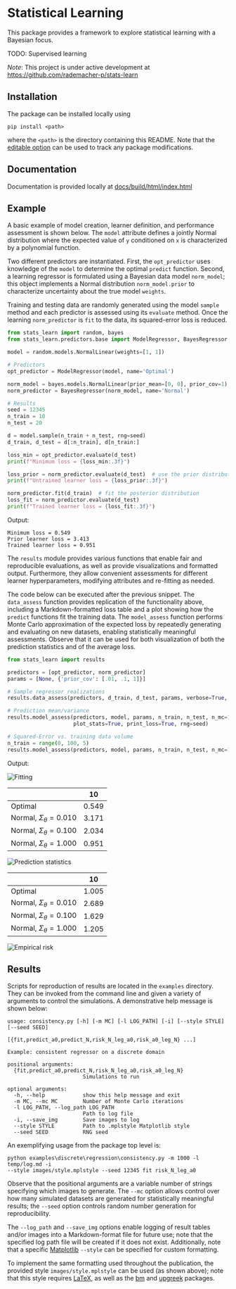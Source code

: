 # Statistical Learning
This package provides a framework to explore statistical learning with a Bayesian focus. 

TODO: Supervised learning

*Note*: This project is under active development at https://github.com/rademacher-p/stats-learn

## Installation
The package can be installed locally using
```
pip install <path>
```
where the `<path>` is the directory containing this README. Note that the
[editable option](https://pip.pypa.io/en/stable/cli/pip_install/) can be used to track any package modifications.

## Documentation
Documentation is provided locally at [docs/build/html/index.html](docs/build/html/index.html)

## Example
A basic example of model creation, learner definition, and performance assessment is shown below. The `model` 
attribute defines a jointly Normal distribution where the expected value of `y` conditioned on `x` is characterized 
by a polynomial function. 

Two different predictors are instantiated. First, the `opt_predictor` uses knowledge of the `model` to 
determine the optimal `predict` function. Second, a learning regressor is formulated using a Bayesian data 
model `norm_model`; this object implements a Normal distribution `norm_model.prior` to characterize uncertainty about 
the true model `weights`. 

Training and testing data are randomly generated using the model `sample` method and each predictor is assessed 
using its `evaluate` method. Once the learning `norm_predictor` is `fit` to the data, its squared-error loss is reduced.

```python
from stats_learn import random, bayes
from stats_learn.predictors.base import ModelRegressor, BayesRegressor

model = random.models.NormalLinear(weights=[1, 1])

# Predictors
opt_predictor = ModelRegressor(model, name='Optimal')

norm_model = bayes.models.NormalLinear(prior_mean=[0, 0], prior_cov=1)
norm_predictor = BayesRegressor(norm_model, name='Normal')

# Results
seed = 12345
n_train = 10
n_test = 20

d = model.sample(n_train + n_test, rng=seed)
d_train, d_test = d[:n_train], d[n_train:]

loss_min = opt_predictor.evaluate(d_test)
print(f"Minimum loss = {loss_min:.3f}")

loss_prior = norm_predictor.evaluate(d_test)  # use the prior distribution
print(f"Untrained learner loss = {loss_prior:.3f}")

norm_predictor.fit(d_train)  # fit the posterior distribution
loss_fit = norm_predictor.evaluate(d_test)
print(f"Trained learner loss = {loss_fit:.3f}")
```

Output:
```
Minimum loss = 0.549
Prior learner loss = 3.413
Trained learner loss = 0.951
```

The `results` module provides various functions that enable fair and reproducible evaluations, as well as provide 
visualizations and formatted output. Furthermore, they allow convenient assessments for different learner 
hyperparameters, modifying attributes and re-fitting as needed.

The code below can be executed after the previous snippet. The `data_assess` function provides replication of the 
functionality above, including a Markdown-formatted loss table and a plot showing how the `predict` functions fit 
the training data. The `model_assess` function performs Monte Carlo approximation of the expected loss by repeatedly 
generating and evaluating on new datasets, enabling statistically meaningful assessments. Observe that it can be used 
for both visualization of both the prediction statistics and of the average loss.

```python
from stats_learn import results

predictors = [opt_predictor, norm_predictor]
params = [None, {'prior_cov': [.01, .1, 1]}]

# Sample regressor realizations
results.data_assess(predictors, d_train, d_test, params, verbose=True, plot_fit=True)

# Prediction mean/variance
results.model_assess(predictors, model, params, n_train, n_test, n_mc=10, stats=('mean', 'std'), verbose=True,
                     plot_stats=True, print_loss=True, rng=seed)

# Squared-Error vs. training data volume
n_train = range(0, 100, 5)
results.model_assess(predictors, model, params, n_train, n_test, n_mc=10, verbose=True, plot_loss=True, rng=seed)
```

Output:

![Fitting](images/ex_basic_fit.png)

|                                 |    10 |
|---------------------------------|-------|
| Optimal                         | 0.549 |
| Normal, $\Sigma_\theta = 0.010$ | 3.171 |
| Normal, $\Sigma_\theta = 0.100$ | 2.034 |
| Normal, $\Sigma_\theta = 1.000$ | 0.951 |

![Prediction statistics](images/ex_basic_stats.png)

|                                 |    10 |
|---------------------------------|-------|
| Optimal                         | 1.005 |
| Normal, $\Sigma_\theta = 0.010$ | 2.689 |
| Normal, $\Sigma_\theta = 0.100$ | 1.629 |
| Normal, $\Sigma_\theta = 1.000$ | 1.205 |

![Empirical risk](images/ex_basic_loss.png)

## Results
Scripts for reproduction of results are located in the `examples` directory. They can be invoked from the
command line and given a variety of arguments to control the simulations. A demonstrative help message is shown below:
```
usage: consistency.py [-h] [-m MC] [-l LOG_PATH] [-i] [--style STYLE] [--seed SEED]
                      [{fit,predict_a0,predict_N,risk_N_leg_a0,risk_a0_leg_N} ...]

Example: consistent regressor on a discrete domain

positional arguments:
  {fit,predict_a0,predict_N,risk_N_leg_a0,risk_a0_leg_N}
                        Simulations to run

optional arguments:
  -h, --help            show this help message and exit
  -m MC, --mc MC        Number of Monte Carlo iterations
  -l LOG_PATH, --log_path LOG_PATH
                        Path to log file
  -i, --save_img        Save images to log
  --style STYLE         Path to .mplstyle Matplotlib style
  --seed SEED           RNG seed

```
An exemplifying usage from the package top level is:
```commandline
python examples\discrete\regression\consistency.py -m 1000 -l temp/log.md -i
--style images/style.mplstyle --seed 12345 fit risk_N_leg_a0
```

Observe that the positional arguments are a variable number of strings specifying which images to generate. The `--mc`
option allows control over how many simulated datasets are generated for statistically meaningful results; the `--seed`
option controls random number generation for reproducibility.

The `--log_path` and `--save_img` options enable logging
of result tables and/or images into a Markdown-format file for future use; note that the specified log path file will
be created if it does not exist. Additionally, note that a specific [Matplotlib](https://matplotlib.org/) `--style` can
be specified for custom formatting.

To implement the same formatting used throughout the publication, the provided style `images/style.mplstyle`
can be used (as shown above); note that this style requires [LaTeX](https://www.latex-project.org/), as well as the
[bm](https://www.ctan.org/pkg/bm) and [upgreek](https://www.ctan.org/pkg/upgreek) packages.
